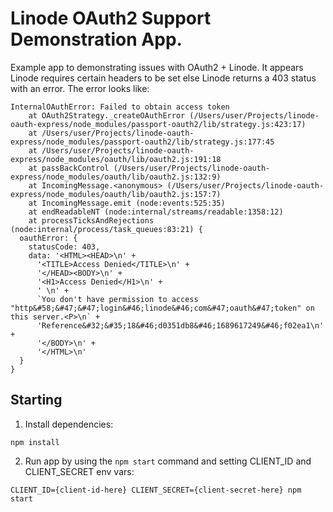 # Linode OAuth2 Support Demonstration App.

Example app to demonstrating issues with OAuth2 + Linode. It appears Linode requires certain headers to be set else Linode returns a 403 status with an error. The error looks like:

```
InternalOAuthError: Failed to obtain access token
    at OAuth2Strategy._createOAuthError (/Users/user/Projects/linode-oauth-express/node_modules/passport-oauth2/lib/strategy.js:423:17)
    at /Users/user/Projects/linode-oauth-express/node_modules/passport-oauth2/lib/strategy.js:177:45
    at /Users/user/Projects/linode-oauth-express/node_modules/oauth/lib/oauth2.js:191:18
    at passBackControl (/Users/user/Projects/linode-oauth-express/node_modules/oauth/lib/oauth2.js:132:9)
    at IncomingMessage.<anonymous> (/Users/user/Projects/linode-oauth-express/node_modules/oauth/lib/oauth2.js:157:7)
    at IncomingMessage.emit (node:events:525:35)
    at endReadableNT (node:internal/streams/readable:1358:12)
    at processTicksAndRejections (node:internal/process/task_queues:83:21) {
  oauthError: {
    statusCode: 403,
    data: '<HTML><HEAD>\n' +
      '<TITLE>Access Denied</TITLE>\n' +
      '</HEAD><BODY>\n' +
      '<H1>Access Denied</H1>\n' +
      ' \n' +
      `You don't have permission to access "http&#58;&#47;&#47;login&#46;linode&#46;com&#47;oauth&#47;token" on this server.<P>\n` +
      'Reference&#32;&#35;18&#46;d0351db8&#46;1689617249&#46;f02ea1\n' +
      '</BODY>\n' +
      '</HTML>\n'
  }
}
```

## Starting
1. Install dependencies:

```
npm install
```

2. Run app by using the `npm start` command and setting CLIENT_ID and CLIENT_SECRET env vars:

```
CLIENT_ID={client-id-here} CLIENT_SECRET={client-secret-here} npm start
```